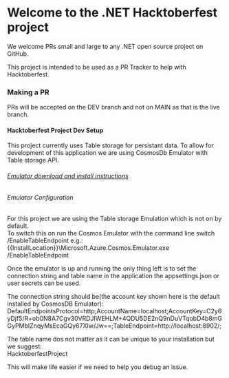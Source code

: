 # Welcome to the .NET Hacktoberfest project

We welcome PRs small and large to any .NET open source project on GitHub.

This project is intended to be used as a PR Tracker to help with Hacktoberfest.

### Making a PR
PRs will be accepted on the DEV branch and not on MAIN as that is the live branch.

#### Hacktoberfest Project Dev Setup
This project currently uses Table storage for persistant data. 
To allow for development of this application we are using CosmosDb Emulator with Table storage API.

###### [Emulator download and install instructions](https://docs.microsoft.com/en-us/azure/cosmos-db/local-emulator?tabs=cli%2Cssl-netstd21)


###### Emulator Configuration
For this project we are using the Table storage Emulation which is not on by default.  
To switch this on run the Cosmos Emulator with the command line switch /EnableTableEndpoint e.g.:  
 {{InstallLocation}}\Microsoft.Azure.Cosmos.Emulator.exe /EnableTableEndpoint

Once the emulator is up and running the only thing left is to set the connection string and table name in the application the appsettings.json or user secrets can be used.

The connection string should be(the account key shown here is the default installed by CosmosDB Emulator): 
DefaultEndpointsProtocol=http;AccountName=localhost;AccountKey=C2y6yDjf5/R+ob0N8A7Cgv30VRDJIWEHLM+4QDU5DE2nQ9nDuVTqobD4b8mGGyPMbIZnqyMsEcaGQy67XIw/Jw==;TableEndpoint=http://localhost:8902/;  

The table name dos not matter as it can be unique to your installation but we suggest:  
HacktoberfestProject

This will make life easier if we need to help you debug an issue.





